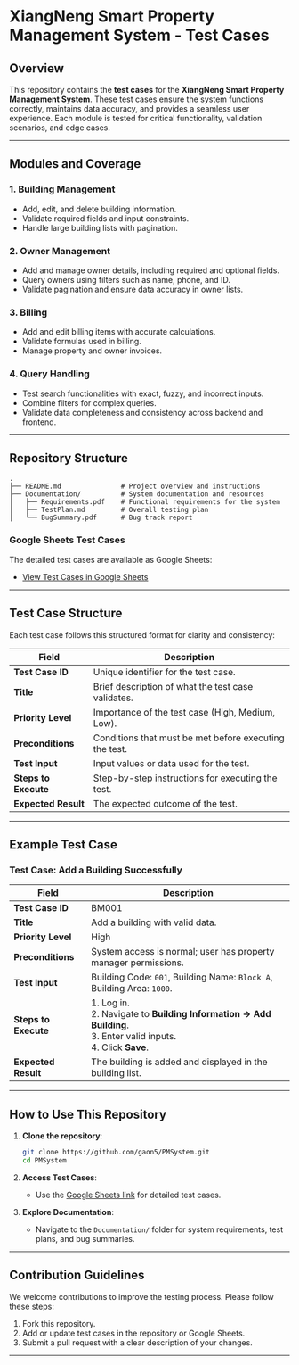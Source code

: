 # **XiangNeng Smart Property Management System - Test Cases**

## **Overview**
This repository contains the **test cases** for the **XiangNeng Smart Property Management System**. These test cases ensure the system functions correctly, maintains data accuracy, and provides a seamless user experience. Each module is tested for critical functionality, validation scenarios, and edge cases.

---

## **Modules and Coverage**

### 1. **Building Management**
- Add, edit, and delete building information.
- Validate required fields and input constraints.
- Handle large building lists with pagination.

### 2. **Owner Management**
- Add and manage owner details, including required and optional fields.
- Query owners using filters such as name, phone, and ID.
- Validate pagination and ensure data accuracy in owner lists.

### 3. **Billing**
- Add and edit billing items with accurate calculations.
- Validate formulas used in billing.
- Manage property and owner invoices.

### 4. **Query Handling**
- Test search functionalities with exact, fuzzy, and incorrect inputs.
- Combine filters for complex queries.
- Validate data completeness and consistency across backend and frontend.

---

## **Repository Structure**

```plaintext
.
├── README.md               # Project overview and instructions
├── Documentation/          # System documentation and resources
│   ├── Requirements.pdf    # Functional requirements for the system
│   ├── TestPlan.md         # Overall testing plan
│   └── BugSummary.pdf      # Bug track report
```

### **Google Sheets Test Cases**
The detailed test cases are available as Google Sheets:
- [View Test Cases in Google Sheets](https://docs.google.com/spreadsheets/d/1d_qqttPVivKSL7Ls0hp1P4UVSwwHRLMy/edit?usp=sharing)

---

## **Test Case Structure**

Each test case follows this structured format for clarity and consistency:

| Field               | Description                                                                 |
|---------------------|-----------------------------------------------------------------------------|
| **Test Case ID**    | Unique identifier for the test case.                                        |
| **Title**           | Brief description of what the test case validates.                         |
| **Priority Level**  | Importance of the test case (High, Medium, Low).                           |
| **Preconditions**   | Conditions that must be met before executing the test.                     |
| **Test Input**      | Input values or data used for the test.                                    |
| **Steps to Execute**| Step-by-step instructions for executing the test.                          |
| **Expected Result** | The expected outcome of the test.                                          |

---

## **Example Test Case**

### **Test Case: Add a Building Successfully**

| Field               | Description                                                                 |
|---------------------|-----------------------------------------------------------------------------|
| **Test Case ID**    | BM001                                                                      |
| **Title**           | Add a building with valid data.                                             |
| **Priority Level**  | High                                                                       |
| **Preconditions**   | System access is normal; user has property manager permissions.            |
| **Test Input**      | Building Code: `001`, Building Name: `Block A`, Building Area: `1000`.      |
| **Steps to Execute**| 1. Log in.<br>2. Navigate to **Building Information → Add Building**.<br>3. Enter valid inputs.<br>4. Click **Save**. |
| **Expected Result** | The building is added and displayed in the building list.                  |

---

## **How to Use This Repository**

1. **Clone the repository**:
   ```bash
   git clone https://github.com/gaon5/PMSystem.git
   cd PMSystem
   ```

2. **Access Test Cases**:
   - Use the [Google Sheets link](https://docs.google.com/spreadsheets/d/1d_qqttPVivKSL7Ls0hp1P4UVSwwHRLMy/edit?usp=sharing) for detailed test cases.

3. **Explore Documentation**:
   - Navigate to the `Documentation/` folder for system requirements, test plans, and bug summaries.

---

## **Contribution Guidelines**

We welcome contributions to improve the testing process. Please follow these steps:
1. Fork this repository.
2. Add or update test cases in the repository or Google Sheets.
3. Submit a pull request with a clear description of your changes.

---

